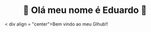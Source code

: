 # <div align="center">🤖 Olá meu nome é Eduardo 🤖</div>
 
 
< div align = "center">Bem vindo ao meu GIhub!!
